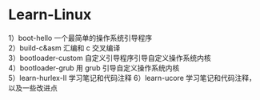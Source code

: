 # Learn-Linux

1）boot-hello 一个最简单的操作系统引导程序<br>
2）build-c&asm 汇编和 c 交叉编译<br>
3）bootloader-custom 自定义引导程序引导自定义操作系统内核<br>
4）bootloader-grub 用 grub 引导自定义操作系统内核<br>
5）learn-hurlex-II 学习笔记和代码注释
6）learn-ucore 学习笔记和代码注释，以及一些改进点
